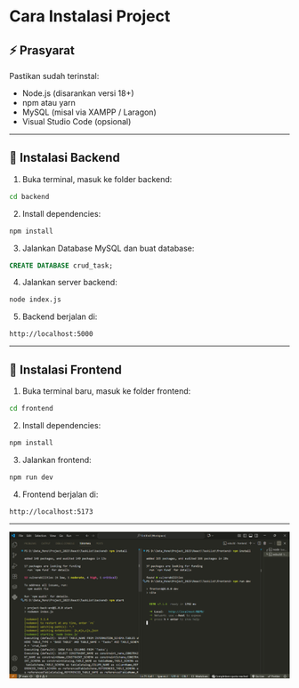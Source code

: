 # Cara Instalasi Project

## ⚡ Prasyarat

Pastikan sudah terinstal:

- Node.js (disarankan versi 18+)
- npm atau yarn
- MySQL (misal via XAMPP / Laragon)
- Visual Studio Code (opsional)

---

## 🔧 Instalasi Backend

1. Buka terminal, masuk ke folder backend:

```bash
cd backend
```

2. Install dependencies:

```bash
npm install
```

3. Jalankan Database MySQL dan buat database:

```sql
CREATE DATABASE crud_task;
```

4. Jalankan server backend:

```bash
node index.js
```

5. Backend berjalan di:

```
http://localhost:5000
```

---

## 🔧 Instalasi Frontend

1. Buka terminal baru, masuk ke folder frontend:

```bash
cd frontend
```

2. Install dependencies:

```bash
npm install
```

3. Jalankan frontend:

```bash
npm run dev
```

4. Frontend berjalan di:

```
http://localhost:5173
```

---

![Project Diagram](./assets/images.png)
